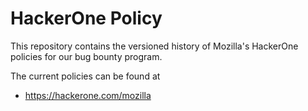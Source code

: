 # HackerOne Policy

This repository contains the versioned history of Mozilla's HackerOne policies for our bug bounty program.

The current policies can be found at

* https://hackerone.com/mozilla

